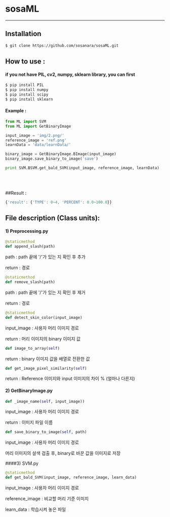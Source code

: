 # sosaML
---

## Installation
```sh
$ git clone https://github.com/sosanara/sosaML.git
```

## How to use :
#### if you not have **PIL**, **cv2**, **numpy**, **sklearn** library, you can first
```sh
$ pip install PIL
$ pip install numpy
$ pip install scipy
$ pip install sklearn
```
#### Example :
```python
from ML import SVM
from ML import GetBinaryImage

input_image = 'img/2.png/'
reference_image = 'ref.png'
learnData = 'data/learnData/'

binary_image = GetBinaryImage.BImage(input_image)
binary_image.save_binary_to_image('save')

print SVM.BSVM.get_bald_SVM(input_image, reference_image, learnData)
```
<br></br>

##Result :
```javascript
{'result': {'TYPE': 0~4, 'PERCENT': 0.0~100.0}}
```

## File description (Class units):

#### 1) Preprocessing.py

```python
@staticmethod
def append_slash(path)
```
path : path 끝에 '/'가 있는 지 확인 후 추가

return : 경로

```python
@staticmethod
def remove_slash(path)
```
path : path 끝에 '/'가 있는 지 확인 후 제거

return : 경로

```python
@staticmethod
def detect_skin_color(input_image)
```
input_image : 사용자 머리 이미지 경로

return : 머리 이미지의 binary 이미지 값

```python
def image_to_array(self)
```
return : binary 이미지 값을 배열로 전환한 값

```python
def get_image_pixel_similarity(self)
```
return : Reference 이미지와 input 이미지의 차이 % (얼마나 다른지)

#### 2) GetBinaryImage.py

```python
def _image_name(self, input_image))
````
input_image : 사용자 머리 이미지 경로

return : 이미지 파일 이름

```python
def save_binary_to_image(self, path)
```
input_image : 사용자 머리 이미지 경로

머리 이미지의 살색 검출 후, binary로 바꾼 값을 이미지로 저장

####3) SVM.py

```python
@staticmethod
def get_bald_SVM(input_image, reference_image, learn_data)
```

input_image : 사용자 머리 이미지 경로

reference_image : 비교할 머리 기준 이미지

learn_data : 학습시켜 놓은 파일
